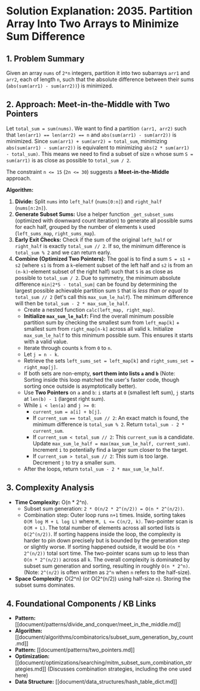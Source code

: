 # Solution Explanation: 2035. Partition Array Into Two Arrays to Minimize Sum Difference

## 1. Problem Summary

Given an array `nums` of `2*n` integers, partition it into two subarrays `arr1` and `arr2`, each of length `n`, such that the absolute difference between their sums (`abs(sum(arr1) - sum(arr2))`) is minimized.

## 2. Approach: Meet-in-the-Middle with Two Pointers

Let `total_sum = sum(nums)`. We want to find a partition `(arr1, arr2)` such that `len(arr1) == len(arr2) == n` and `abs(sum(arr1) - sum(arr2))` is minimized. Since `sum(arr1) + sum(arr2) = total_sum`, minimizing `abs(sum(arr1) - sum(arr2))` is equivalent to minimizing `abs(2 * sum(arr1) - total_sum)`. This means we need to find a subset of size `n` whose sum `S = sum(arr1)` is as close as possible to `total_sum / 2`.

The constraint `n <= 15` (`2n <= 30`) suggests a **Meet-in-the-Middle** approach.

**Algorithm:**

1.  **Divide:** Split `nums` into `left_half` (`nums[0:n]`) and `right_half` (`nums[n:2n]`).
2.  **Generate Subset Sums:** Use a helper function `_get_subset_sums` (optimized with downward count iteration) to generate all possible sums for each half, grouped by the number of elements `k` used (`left_sums_map`, `right_sums_map`).
3.  **Early Exit Checks:** Check if the sum of the original `left_half` or `right_half` is exactly `total_sum // 2`. If so, the minimum difference is `total_sum % 2` and we can return early.
4.  **Combine (Optimized Two Pointers):** The goal is to find a sum `S = s1 + s2` (where `s1` is from a `k`-element subset of the left half and `s2` is from an `(n-k)`-element subset of the right half) such that `S` is as close as possible to `total_sum / 2`. Due to symmetry, the minimum absolute difference `min|2*S - total_sum|` can be found by determining the largest possible achievable partition sum `S` that is *less than or equal to* `total_sum // 2` (let's call this `max_sum_le_half`). The minimum difference will then be `total_sum - 2 * max_sum_le_half`.
    *   Create a nested function `calc(left_map, right_map)`.
    *   **Initialize `max_sum_le_half`:** Find the overall minimum possible partition sum by checking the smallest sum from `left_map[k]` + smallest sum from `right_map[n-k]` across all valid `k`. Initialize `max_sum_le_half` to this minimum possible sum. This ensures it starts with a valid value.
    *   Iterate through counts `k` from `0` to `n`.
    *   Let `j = n - k`.
    *   Retrieve the sets `left_sums_set = left_map[k]` and `right_sums_set = right_map[j]`.
    *   If both sets are non-empty, **sort them into lists `a` and `b`** (Note: Sorting inside this loop matched the user's faster code, though sorting once outside is asymptotically better).
    *   Use **Two Pointers** on `a` and `b`: `i` starts at `0` (smallest left sum), `j` starts at `len(b) - 1` (largest right sum).
    *   While `i < len(a)` and `j >= 0`:
        *   `current_sum = a[i] + b[j]`.
        *   If `current_sum == total_sum // 2`: An exact match is found, the minimum difference is `total_sum % 2`. Return `total_sum - 2 * current_sum`.
        *   If `current_sum < total_sum // 2`: This `current_sum` is a candidate. Update `max_sum_le_half = max(max_sum_le_half, current_sum)`. Increment `i` to potentially find a larger sum closer to the target.
        *   If `current_sum > total_sum // 2`: This sum is too large. Decrement `j` to try a smaller sum.
    *   After the loops, return `total_sum - 2 * max_sum_le_half`.

## 3. Complexity Analysis

*   **Time Complexity:** O(n * 2^n).
    *   Subset sum generation: `2 * O(n/2 * 2^(n/2)) = O(n * 2^(n/2))`.
    *   Combination step: Outer loop runs `n+1` times. Inside, sorting takes `O(M log M + L log L)` where `M, L <= C(n/2, k)`. Two-pointer scan is `O(M + L)`. The total number of elements across all sorted lists is `O(2^(n/2))`. If sorting happens inside the loop, the complexity is harder to pin down precisely but is bounded by the generation step or slightly worse. If sorting happened outside, it would be `O(n * 2^(n/2))` total sort time. The two-pointer scans sum up to less than `O(n * 2^(n/2))` across all `k`. The overall complexity is dominated by subset sum generation and sorting, resulting in roughly `O(n * 2^n)`. (Note: `2^(n/2)` is often written as `2^n` when `n` refers to the half-size).
*   **Space Complexity:** O(2^n) (or O(2^(n/2)) using half-size `n`). Storing the subset sums dominates.

## 4. Foundational Components / KB Links

*   **Pattern:** [[document/patterns/divide_and_conquer/meet_in_the_middle.md]]
*   **Algorithm:** [[document/algorithms/combinatorics/subset_sum_generation_by_count.md]]
*   **Pattern:** [[document/patterns/two_pointers.md]]
*   **Optimization:** [[document/optimizations/searching/mitm_subset_sum_combination_strategies.md]] (Discusses combination strategies, including the one used here)
*   **Data Structure:** [[document/data_structures/hash_table_dict.md]] 
